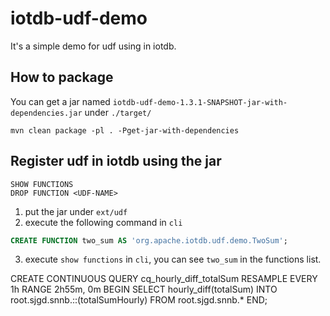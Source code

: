 # iotdb-udf-demo
It's a simple demo for udf using in iotdb.

## How to package

You can get a jar named `iotdb-udf-demo-1.3.1-SNAPSHOT-jar-with-dependencies.jar` under `./target/`
```shell
mvn clean package -pl . -Pget-jar-with-dependencies
```

## Register udf in iotdb using the jar
```
SHOW FUNCTIONS
DROP FUNCTION <UDF-NAME>
```
1. put the jar under `ext/udf`
2. execute the following command in `cli`
```sql
CREATE FUNCTION two_sum AS 'org.apache.iotdb.udf.demo.TwoSum';
```

3. execute `show functions` in `cli`, you can see `two_sum` in the functions list.


CREATE CONTINUOUS QUERY cq_hourly_diff_totalSum
RESAMPLE EVERY 1h RANGE 2h55m, 0m
BEGIN
  SELECT hourly_diff(totalSum) 
  INTO root.sjgd.snnb.::(totalSumHourly)
  FROM root.sjgd.snnb.*
END;